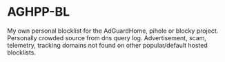 # AGHPP-BL
My own personal blocklist for the AdGuardHome, pihole or blocky project. Personally crowded source from dns query log. Advertisement, scam, telemetry, tracking domains not found on other popular/default hosted blocklists.
